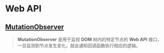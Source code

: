 # Web API

## [MutationObserver](https://developer.mozilla.org/zh-CN/docs/Web/API/MutationObserver)

> **MutationObserver** 是用于监视 **DOM** 树内的特定节点的 **Web API** 接口，一旦监测到节点发生变化，就会通知回调函数执行相应的逻辑。
